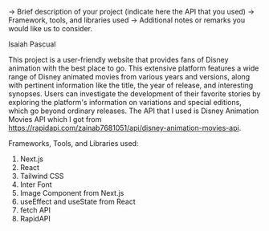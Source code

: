 → Brief description of your project (indicate here the API that you used)
→ Framework, tools, and libraries used
→ Additional notes or remarks you would like us to consider.

Isaiah Pascual


This project is a user-friendly website that provides fans of Disney animation with the best place to go. This extensive platform features a wide range of Disney animated movies from various years and versions, along with pertinent information like the title, the year of release, and interesting synopses. Users can investigate the development of their favorite stories by exploring the platform's information on variations and special editions, which go beyond ordinary releases. The API that I used is Disney Animation Movies API which I got from https://rapidapi.com/zainab7681051/api/disney-animation-movies-api.

Frameworks, Tools, and Libraries used:
1. Next.js
2. React
3. Tailwind CSS
4. Inter Font
5. Image Component from Next.js
6. useEffect and useState from React
7. fetch API
8. RapidAPI
